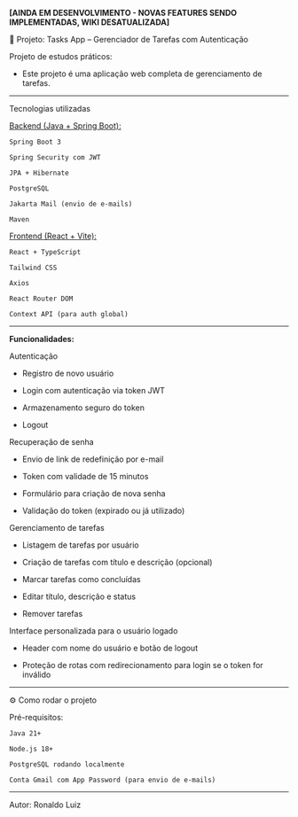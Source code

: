 **[AINDA EM DESENVOLVIMENTO - NOVAS FEATURES SENDO IMPLEMENTADAS, WIKI DESATUALIZADA]**


📝 Projeto: Tasks App – Gerenciador de Tarefas com Autenticação

Projeto de estudos práticos:
  - Este projeto é uma aplicação web completa de gerenciamento de tarefas.

--- 
Tecnologias utilizadas

[Backend (Java + Spring Boot):](https://github.com/RonaldoLPFilho/B-Tasks)

    Spring Boot 3

    Spring Security com JWT

    JPA + Hibernate

    PostgreSQL

    Jakarta Mail (envio de e-mails)

    Maven

[Frontend (React + Vite):](https://github.com/RonaldoLPFilho/F-Tasks)

    React + TypeScript

    Tailwind CSS

    Axios

    React Router DOM

    Context API (para auth global)

  ---

**Funcionalidades:**

Autenticação

  - Registro de novo usuário

  - Login com autenticação via token JWT

  - Armazenamento seguro do token

  - Logout

Recuperação de senha

  - Envio de link de redefinição por e-mail

  - Token com validade de 15 minutos

  - Formulário para criação de nova senha

  - Validação do token (expirado ou já utilizado)

Gerenciamento de tarefas

  - Listagem de tarefas por usuário

  - Criação de tarefas com título e descrição (opcional)

  - Marcar tarefas como concluídas

  - Editar título, descrição e status

  - Remover tarefas

Interface personalizada para o usuário logado

  - Header com nome do usuário e botão de logout

  - Proteção de rotas com redirecionamento para login se o token for inválido
  
  ---

⚙️ Como rodar o projeto

Pré-requisitos:

    Java 21+

    Node.js 18+

    PostgreSQL rodando localmente

    Conta Gmail com App Password (para envio de e-mails)


--- 

Autor: Ronaldo Luiz 
